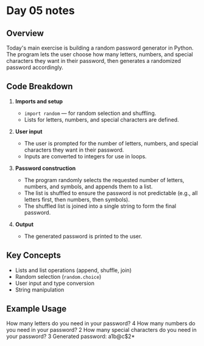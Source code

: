 # Day 05 notes

## Overview
Today's main exercise is building a random password generator in Python. The program lets the user choose how many letters, numbers, and special characters they want in their password, then generates a randomized password accordingly.

## Code Breakdown
1. **Imports and setup**
   - `import random` — for random selection and shuffling.
   - Lists for letters, numbers, and special characters are defined.

2. **User input**
   - The user is prompted for the number of letters, numbers, and special characters they want in their password.
   - Inputs are converted to integers for use in loops.

3. **Password construction**
   - The program randomly selects the requested number of letters, numbers, and symbols, and appends them to a list.
   - The list is shuffled to ensure the password is not predictable (e.g., all letters first, then numbers, then symbols).
   - The shuffled list is joined into a single string to form the final password.

4. **Output**
   - The generated password is printed to the user.

## Key Concepts
- Lists and list operations (append, shuffle, join)
- Random selection (`random.choice`)
- User input and type conversion
- String manipulation

## Example Usage
How many letters do you need in your password? 4
How many numbers do you need in your password? 2
How many special characters do you need in your password? 3
Generated password: a1b@c$2*



